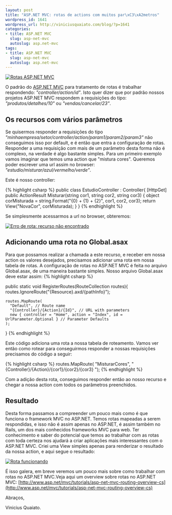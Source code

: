 ```yaml
---
layout: post
title: "ASP.NET MVC: rotas de actions com muitos par\xC3\xA2metros"
wordpress_id: 1641
wordpress_url: http://viniciusquaiato.com/blog/?p=1641
categories:
- title: ASP.NET MVC
  slug: asp-net-mvc
  autoslug: asp.net-mvc
tags:
- title: ASP.NET MVC
  slug: asp-net-mvc
  autoslug: asp.net-mvc
---
```



[![](http://viniciusquaiato.com/images_posts/rota-150x150.jpg "Rotas ASP.NET MVC")](http://viniciusquaiato.com/images_posts/rota.jpg)

O padrão do [ASP.NET MVC](http://asp.net/mvc) para tratamento de rotas é trabalhar respondendo: _"controller/action/id"_. Isto quer dizer que por padrão nossos projetos ASP.NET MVC respondem a requisições do tipo: _"produtos/detalhes/10"_ ou _"vendas/cancelar/23"_.

## Os recursos com vários parâmetros
Se quisermos responder a requisições do tipo _"minhaempresa/setor/controller/action/param1/param2/param3"_ não conseguimos isso por default, e é então que entra a configuração de rotas. Responder a uma requisição com mais de um parâmetro desta forma não é complexo, na verdade é algo bastante simples. Para um primeiro exemplo vamos imaginar que temos uma action que "mistura cores". Queremos poder escrever uma url assim no browser: _"estudio/misturar/azul/vermelho/verde"_.

Este é nosso controller:

{% highlight csharp %}
public class EstudioController : Controller{
  [HttpGet]
  public ActionResult Misturar(string cor1, string cor2, string cor3) {
    object corMisturada = string.Format("{0} + {1} + {2}", cor1, cor2, cor3);
    return View("NovaCor", corMisturada);
  }
}
{% endhighlight %}

Se simplesmente acessarmos a url no browser, obteremos:

[![Erro de rota: recurso não encontrado](http://viniciusquaiato.com/images_posts/erro-de-rota-300x152.png "Erro de rota: recurso não encontrado")](http://viniciusquaiato.com/images_posts/erro-de-rota.png)

## Adicionando uma rota no Global.asax
Para que possamos realizar a chamada a este recurso, e receber em nossa action os valores desejados, precisamos adicionar uma rota em nossa tabela de rotas. A configuração de rotas no ASP.NET MVC é feita no arquivo Global.asax, de uma maneira bastante simples. Nosso arquivo Global.asax deve estar assim:
{% highlight csharp %}

public static void RegisterRoutes(RouteCollection routes){
  routes.IgnoreRoute("{Resource}.axd/{pathInfo}");

    routes.MapRoute(
      "Default", // Route name
      "{Controller}/{Action}/{Id}", // URL with parameters
      new { controller = "Home", action = "Index", id = UrlParameter.Optional } // Parameter Defaults
    );
}
{% endhighlight %}

Este código adiciona uma rota a nossa tabela de roteamento. Vamos ver então como rotear para conseguirmos responder a nossas requisições precisamos do código a seguir:

{% highlight csharp %}
routes.MapRoute(
  "MisturarCores",
  "{Controller}/{Action}/{cor1}/{cor2}/{cor3}
");
{% endhighlight %}

Com a adição desta rota, conseguimos responder então ao nosso recurso e chegar a nossa action com todos os parâmetros preenchidos.

## Resultado
Desta forma passamos a compreender um pouco mais como é que funciona o framework MVC no ASP.NET. Temos rotas mapeadas a serem respondidas, e isso não é assim apenas no ASP.NET, é assim também no Rails, um dos mais conhecidos frameworks MVC para web. Ter conhecimento e saber do potencial que temos ao trabalhar com as rotas com toda certeza nos ajudará a criar aplicações mais interessantes com o ASP.NET MVC. Criei uma View simples apenas para renderizar o resultado da nossa action, e aqui segue o resultado:

[![Rota funcionando](http://viniciusquaiato.com/images_posts/rota-funcionando-300x158.png "Rota funcionando")](http://viniciusquaiato.com/images_posts/rota-funcionando.png)

É isso galera, em breve veremos um pouco mais sobre como trabalhar com rotas no ASP.NET MVC.Veja aqui um overview sobre rotas no ASP.NET MVC: [http://www.asp.net/mvc/tutorials/asp-net-mvc-routing-overview-cs](http://www.asp.net/mvc/tutorials/asp-net-mvc-routing-overview-cs)

Abraços,

Vinicius Quaiato.
